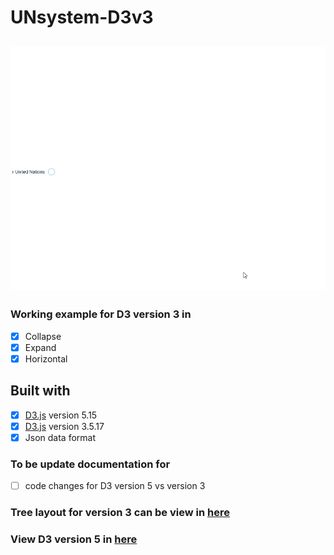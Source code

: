# UNsystem-D3v3

![Preview](https://github.com/jyang123-bit/UNsystem-D3v3/blob/master/images/D3v3.gif)
---

### Working example for D3 version 3 in 
- [x] Collapse
- [x] Expand
- [x] Horizontal 

Built with 
----
- [x] [D3.js](https://d3js.org) version 5.15
- [x] [D3.js](https://d3js.org) version 3.5.17
- [x] Json data format

### To be update documentation for 
- [ ] code changes for D3 version 5 vs version 3

### Tree layout for version 3 can be view in [here](https://jyang123-bit.github.io/UNsystem-D3v3/)
### View D3 version 5 in [here](https://jyang123-bit.github.io/UNsystem-D3v5-/)
